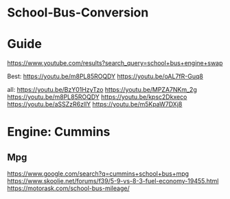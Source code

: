 # School-Bus-Conversion

# Guide
https://www.youtube.com/results?search_query=school+bus+engine+swap

Best:
https://youtu.be/m8PL85ROQDY
https://youtu.be/oAL7fR-Guq8

all:
https://youtu.be/BzY01HzyTzo
https://youtu.be/MPZA7NKm_2g
https://youtu.be/m8PL85ROQDY
https://youtu.be/kpsc2Dkxeco
https://youtu.be/aSSZzR6zllY
https://youtu.be/m5KpaW7DXj8


# Engine: Cummins
## Mpg
https://www.google.com/search?q=cummins+school+bus+mpg
https://www.skoolie.net/forums/f39/5-9-vs-8-3-fuel-economy-19455.html
https://motorask.com/school-bus-mileage/
